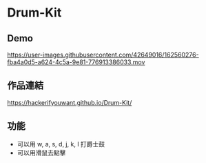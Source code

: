 # Drum-Kit

## Demo
https://user-images.githubusercontent.com/42649016/162560276-fba4a0d5-a624-4c5a-9e81-776913386033.mov

## 作品連結
https://hackerifyouwant.github.io/Drum-Kit/

## 功能
* 可以用 w, a, s, d, j, k, l 打爵士鼓
* 可以用滑鼠去點擊
